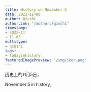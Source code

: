```yaml
---
title: History on November 5
date: 2022-11-05
author: Qiushi 
authorLink: "/authors/qiushi"
timestamp: 
- 2022-11
- 11-05
multitype: 
- qiushi
tags: 
- todayinhistory
featuredImagePreview: '/img/icon.png'
---
```









历史上的11月5日，

November 5 in history, 

<!--more-->


